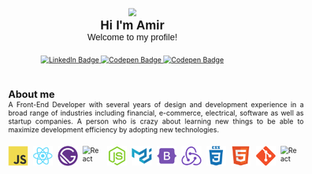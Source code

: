 <style>
    #header {
        margin: 50px 0 25px;
        text-align: center;
        font-family: 'arial'
    }
    #header span {
        display: block;
        line-height: 1.2;
    }
    #header .header__title {
        font-size: 25px;
        font-weight: bold;
    }
    #header .header__subTitle {
        font-size: 18px;
        font-weight: 200;
    }

    #badges {
        text-align: center;
    }

    .wrapper {
        width: 50%;
        min-width: 600px;
        margin: 50px auto;
    }
    #aboutMe p {
        text-align: justify;
        margin: 0 0 25px;
    }
    .aboutMe__title {
        font-size: 20px;
        font-weight: bold;
    }

    #technologies {
        display: flex;
        justify-content: space-between;
        flex-wrap: row-wrap;
    }
</style>

<div id="header" style="margin: 50px 0 25px;text-align: center;">
  <img src="https://media.giphy.com/media/gjrYDwbjnK8x36xZIO/giphy.gif" width="200"/>
  <span style="font-size: 25px;font-weight: bold;">Hi I'm Amir</span>
  <span class="header__subTitle">Welcome to my profile!</span>
</div>

<div id="badges">
    <a href="your-linkedin-URL">
        <img src="https://img.shields.io/badge/LinkedIn-blue?style=for-the-badge&logo=linkedin&logoColor=white" alt="LinkedIn Badge"/>
    </a>
    <a href="your-codepen-URL">
        <img src="https://img.shields.io/badge/Codepen-white?style=for-the-badge&logo=codepen&logoColor=black" alt="Codepen Badge"/>
    </a>
    <a href="your-twitter-URL">
        <img src="https://img.shields.io/badge/Dribbble-ea4c89?style=for-the-badge&logo=dribbble&logoColor=white" alt="Codepen Badge"/>
    </a>
</div>

<div class="wrapper">
    <div id="aboutMe">
    <span class="aboutMe__title">About me</span>
    <p>A Front-End Developer with several years of design and development experience in a broad range of industries including financial, e-commerce, electrical, software as well as startup companies. A person who is crazy about learning new things to be able to maximize development efficiency by adopting new technologies.</p>
</div>

<div id="technologies">
  <img src="https://raw.githubusercontent.com/devicons/devicon/1119b9f84c0290e0f0b38982099a2bd027a48bf1/icons/javascript/javascript-original.svg" title="React" alt="React" width="40" height="40"/>&nbsp;
  <img src="https://raw.githubusercontent.com/devicons/devicon/1119b9f84c0290e0f0b38982099a2bd027a48bf1/icons/react/react-original.svg" title="React" alt="React" width="40" height="40"/>&nbsp;
  <img src="https://raw.githubusercontent.com/devicons/devicon/1119b9f84c0290e0f0b38982099a2bd027a48bf1/icons/gatsby/gatsby-original.svg" title="React" alt="React" width="40" height="40"/>&nbsp;
  <img src="https://ui-lib.com/blog/wp-content/uploads/2021/12/nextjs-boilerplate-logo.png" title="React" alt="React" width="40" height="40"/>&nbsp;
  <img src="https://raw.githubusercontent.com/devicons/devicon/1119b9f84c0290e0f0b38982099a2bd027a48bf1/icons/nodejs/nodejs-plain.svg" title="React" alt="React" width="40" height="40"/>&nbsp;
  <img src="https://raw.githubusercontent.com/devicons/devicon/1119b9f84c0290e0f0b38982099a2bd027a48bf1/icons/materialui/materialui-original.svg" title="React" alt="React" width="40" height="40"/>&nbsp;
  <img src="https://raw.githubusercontent.com/devicons/devicon/1119b9f84c0290e0f0b38982099a2bd027a48bf1/icons/bootstrap/bootstrap-plain.svg" title="React" alt="React" width="40" height="40"/>&nbsp;
  <img src="https://raw.githubusercontent.com/devicons/devicon/1119b9f84c0290e0f0b38982099a2bd027a48bf1/icons/redux/redux-original.svg" title="React" alt="React" width="40" height="40"/>&nbsp;
  <img src="https://raw.githubusercontent.com/devicons/devicon/1119b9f84c0290e0f0b38982099a2bd027a48bf1/icons/css3/css3-plain-wordmark.svg" title="React" alt="React" width="40" height="40"/>&nbsp;
  <img src="https://raw.githubusercontent.com/devicons/devicon/1119b9f84c0290e0f0b38982099a2bd027a48bf1/icons/html5/html5-original.svg" title="React" alt="React" width="40" height="40"/>&nbsp;
  <img src="https://raw.githubusercontent.com/devicons/devicon/1119b9f84c0290e0f0b38982099a2bd027a48bf1/icons/git/git-plain.svg" title="React" alt="React" width="40" height="40"/>&nbsp;
  <img src="https://www.pvtwebsolutions.com/assets/image/tech/mysql.png" title="React" alt="React" width="40" height="40"/>&nbsp;
  
</div>
</div>
